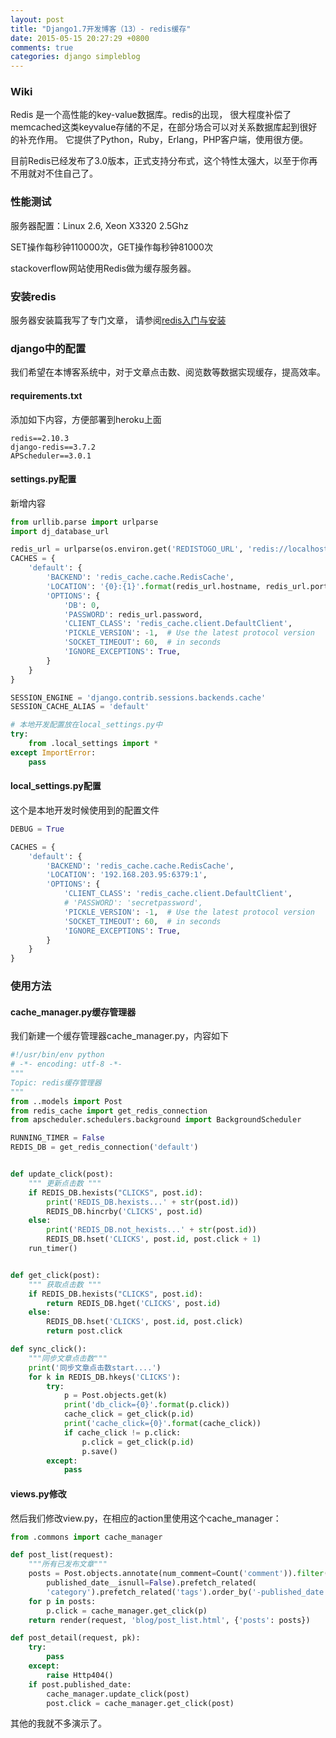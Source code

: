 ```yaml
---
layout: post
title: "Django1.7开发博客（13）- redis缓存"
date: 2015-05-15 20:27:29 +0800
comments: true
categories: django simpleblog
---
```


### Wiki
Redis 是一个高性能的key-value数据库。redis的出现，
很大程度补偿了memcached这类keyvalue存储的不足，在部分场合可以对关系数据库起到很好的补充作用。
它提供了Python，Ruby，Erlang，PHP客户端，使用很方便。

目前Redis已经发布了3.0版本，正式支持分布式，这个特性太强大，以至于你再不用就对不住自己了。

### 性能测试
服务器配置：Linux 2.6, Xeon X3320 2.5Ghz

SET操作每秒钟110000次，GET操作每秒钟81000次

stackoverflow网站使用Redis做为缓存服务器。

### 安装redis
服务器安装篇我写了专门文章，
请参阅[redis入门与安装](http://yidao620c.github.io/blog/20150418/redis-install.html)

### django中的配置
我们希望在本博客系统中，对于文章点击数、阅览数等数据实现缓存，提高效率。<!--more-->

#### requirements.txt
添加如下内容，方便部署到heroku上面

    redis==2.10.3
    django-redis==3.7.2
    APScheduler==3.0.1

#### settings.py配置
新增内容
``` python
from urllib.parse import urlparse
import dj_database_url

redis_url = urlparse(os.environ.get('REDISTOGO_URL', 'redis://localhost:6959'))
CACHES = {
    'default': {
        'BACKEND': 'redis_cache.cache.RedisCache',
        'LOCATION': '{0}:{1}'.format(redis_url.hostname, redis_url.port),
        'OPTIONS': {
            'DB': 0,
            'PASSWORD': redis_url.password,
            'CLIENT_CLASS': 'redis_cache.client.DefaultClient',
            'PICKLE_VERSION': -1,  # Use the latest protocol version
            'SOCKET_TIMEOUT': 60,  # in seconds
            'IGNORE_EXCEPTIONS': True,
        }
    }
}

SESSION_ENGINE = 'django.contrib.sessions.backends.cache'
SESSION_CACHE_ALIAS = 'default'

# 本地开发配置放在local_settings.py中
try:
    from .local_settings import *
except ImportError:
    pass
```

#### local_settings.py配置
这个是本地开发时候使用到的配置文件
``` python
DEBUG = True

CACHES = {
    'default': {
        'BACKEND': 'redis_cache.cache.RedisCache',
        'LOCATION': '192.168.203.95:6379:1',
        'OPTIONS': {
            'CLIENT_CLASS': 'redis_cache.client.DefaultClient',
            # 'PASSWORD': 'secretpassword',
            'PICKLE_VERSION': -1,  # Use the latest protocol version
            'SOCKET_TIMEOUT': 60,  # in seconds
            'IGNORE_EXCEPTIONS': True,
        }
    }
}
```

### 使用方法

#### cache_manager.py缓存管理器
我们新建一个缓存管理器cache_manager.py，内容如下
``` python
#!/usr/bin/env python
# -*- encoding: utf-8 -*-
"""
Topic: redis缓存管理器
"""
from ..models import Post
from redis_cache import get_redis_connection
from apscheduler.schedulers.background import BackgroundScheduler

RUNNING_TIMER = False
REDIS_DB = get_redis_connection('default')


def update_click(post):
    """ 更新点击数 """
    if REDIS_DB.hexists("CLICKS", post.id):
        print('REDIS_DB.hexists...' + str(post.id))
        REDIS_DB.hincrby('CLICKS', post.id)
    else:
        print('REDIS_DB.not_hexists...' + str(post.id))
        REDIS_DB.hset('CLICKS', post.id, post.click + 1)
    run_timer()


def get_click(post):
    """ 获取点击数 """
    if REDIS_DB.hexists("CLICKS", post.id):
        return REDIS_DB.hget('CLICKS', post.id)
    else:
        REDIS_DB.hset('CLICKS', post.id, post.click)
        return post.click

def sync_click():
    """同步文章点击数"""
    print('同步文章点击数start....')
    for k in REDIS_DB.hkeys('CLICKS'):
        try:
            p = Post.objects.get(k)
            print('db_click={0}'.format(p.click))
            cache_click = get_click(p.id)
            print('cache_click={0}'.format(cache_click))
            if cache_click != p.click:
                p.click = get_click(p.id)
                p.save()
        except:
            pass
```

#### views.py修改
然后我们修改view.py，在相应的action里使用这个cache_manager：
``` python
from .commons import cache_manager

def post_list(request):
    """所有已发布文章"""
    posts = Post.objects.annotate(num_comment=Count('comment')).filter(
        published_date__isnull=False).prefetch_related(
        'category').prefetch_related('tags').order_by('-published_date')
    for p in posts:
        p.click = cache_manager.get_click(p)
    return render(request, 'blog/post_list.html', {'posts': posts})

def post_detail(request, pk):
    try:
        pass
    except:
        raise Http404()
    if post.published_date:
        cache_manager.update_click(post)
        post.click = cache_manager.get_click(post)
```
其他的我就不多演示了。

